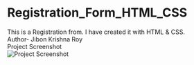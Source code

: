 # Registration_Form_HTML_CSS
This is a Registration from. I have created it with HTML & CSS. <br>
Author- Jibon Krishna Roy <br>
Project Screenshot <br>
![Project Screenshot](https://github.com/user-attachments/assets/389d3670-5e8a-444f-9131-86776e4c274a)

